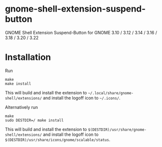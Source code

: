 gnome-shell-extension-suspend-button
====================================

GNOME Shell Extension Suspend-Button for GNOME 3.10 / 3.12 / 3.14 / 3.16 / 3.18 / 3.20 / 3.22


Installation
============

Run

```
make
make install
```

This will build and install the extension to ``~/.local/share/gnome-shell/extensions/`` and install the logoff icon to ``~/.icons/``.

Alternatively run
```
make
sudo DESTDIR=/ make install
```

This will build and install the extension to ``$(DESTDIR)/usr/share/gnome-shell/extensions/`` and install the logoff icon to ``$(DESTDIR)/usr/share/icons/gnome/scalable/status``.
